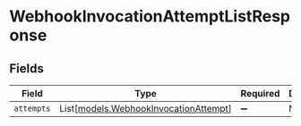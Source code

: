 # WebhookInvocationAttemptListResponse


## Fields

| Field                                                                          | Type                                                                           | Required                                                                       | Description                                                                    |
| ------------------------------------------------------------------------------ | ------------------------------------------------------------------------------ | ------------------------------------------------------------------------------ | ------------------------------------------------------------------------------ |
| `attempts`                                                                     | List[[models.WebhookInvocationAttempt](../models/webhookinvocationattempt.md)] | :heavy_minus_sign:                                                             | N/A                                                                            |